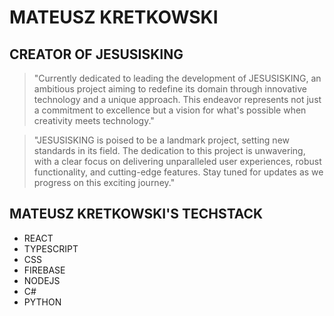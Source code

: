 # **MATEUSZ KRETKOWSKI**

## CREATOR OF JESUSISKING

> "Currently dedicated to leading the development of JESUSISKING, an ambitious project aiming to redefine its domain through innovative technology and a unique approach. This endeavor represents not just a commitment to excellence but a vision for what's possible when creativity meets technology."

> "JESUSISKING is poised to be a landmark project, setting new standards in its field. The dedication to this project is unwavering, with a clear focus on delivering unparalleled user experiences, robust functionality, and cutting-edge features. Stay tuned for updates as we progress on this exciting journey."

## MATEUSZ KRETKOWSKI'S TECHSTACK
- REACT
- TYPESCRIPT
- CSS
- FIREBASE
- NODEJS
- C#
- PYTHON
